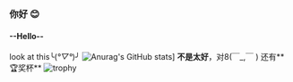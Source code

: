 ### 你好 😊
#### --Hello--
look at this╰(*°▽°*)╯
![Anurag's GitHub stats](https://github-readme-stats.vercel.app/api?username=AserisI)]
**不是太好**，对8(￣_,￣ )
还有**🏆奖杯**
![trophy](https://github-profile-trophy.vercel.app/?username=AserisI)
